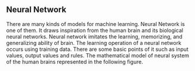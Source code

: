 ## Neural Network

There are many kinds of models for machine learning. Neural Network is one of them. It draws inspiration from the human brain and its biological neural networks. Neural network imitates the learning, memorizing, and generalizing ability of brain. The learning operation of a neural network occurs using training data. There are some basic points of it such as input values, output values and rules. The mathematical model of neural system of the human brains represented in the following figure. 
